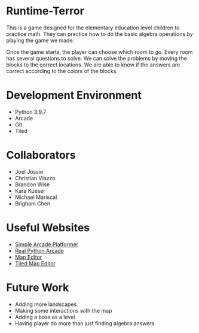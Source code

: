 # Runtime-Terror

This is a game designed for the elementary education level children to practice math. 
They can practice how to do the basic algebra operations by playing the game we made.

Once the game starts, the player can choose which room to go. Every room has several questions to solve. 
We can solve the problems by moving the blocks to the correct locations. 
We are able to know if the answers are correct according to the colors of the blocks.



# Development Environment

- Python 3.9.7
- Arcade
- Git
- Tiled



# Collaborators

- Joel Jossie
- Christian Viazzo
- Brandon Wise
- Kara Kueser
- Michael Mariscal
- Brigham Chen 

# Useful Websites


* [Simple Arcade Platformer](https://api.arcade.academy/en/latest/examples/platform_tutorial/index.html)
* [Real Python Arcade](https://realpython.com/platformer-python-arcade/)
* [Map Editor](https://doc.mapeditor.org/en/stable/manual/introduction/#getting-started)
* [Tiled Map Editor](https://thorbjorn.itch.io/tiled)

# Future Work


* Adding more landscapes
* Making some interactions with the map
* Adding a boss as a level
* Having player do more than just finding algebra answers
